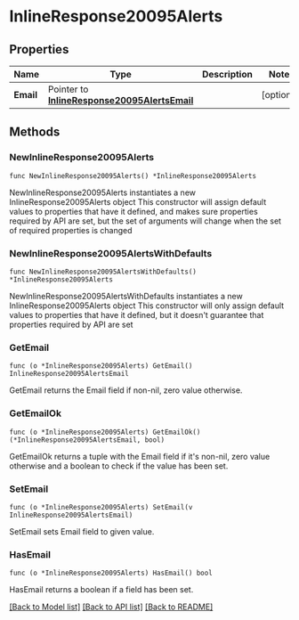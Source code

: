 # InlineResponse20095Alerts

## Properties

Name | Type | Description | Notes
------------ | ------------- | ------------- | -------------
**Email** | Pointer to [**InlineResponse20095AlertsEmail**](InlineResponse20095AlertsEmail.md) |  | [optional] 

## Methods

### NewInlineResponse20095Alerts

`func NewInlineResponse20095Alerts() *InlineResponse20095Alerts`

NewInlineResponse20095Alerts instantiates a new InlineResponse20095Alerts object
This constructor will assign default values to properties that have it defined,
and makes sure properties required by API are set, but the set of arguments
will change when the set of required properties is changed

### NewInlineResponse20095AlertsWithDefaults

`func NewInlineResponse20095AlertsWithDefaults() *InlineResponse20095Alerts`

NewInlineResponse20095AlertsWithDefaults instantiates a new InlineResponse20095Alerts object
This constructor will only assign default values to properties that have it defined,
but it doesn't guarantee that properties required by API are set

### GetEmail

`func (o *InlineResponse20095Alerts) GetEmail() InlineResponse20095AlertsEmail`

GetEmail returns the Email field if non-nil, zero value otherwise.

### GetEmailOk

`func (o *InlineResponse20095Alerts) GetEmailOk() (*InlineResponse20095AlertsEmail, bool)`

GetEmailOk returns a tuple with the Email field if it's non-nil, zero value otherwise
and a boolean to check if the value has been set.

### SetEmail

`func (o *InlineResponse20095Alerts) SetEmail(v InlineResponse20095AlertsEmail)`

SetEmail sets Email field to given value.

### HasEmail

`func (o *InlineResponse20095Alerts) HasEmail() bool`

HasEmail returns a boolean if a field has been set.


[[Back to Model list]](../README.md#documentation-for-models) [[Back to API list]](../README.md#documentation-for-api-endpoints) [[Back to README]](../README.md)


